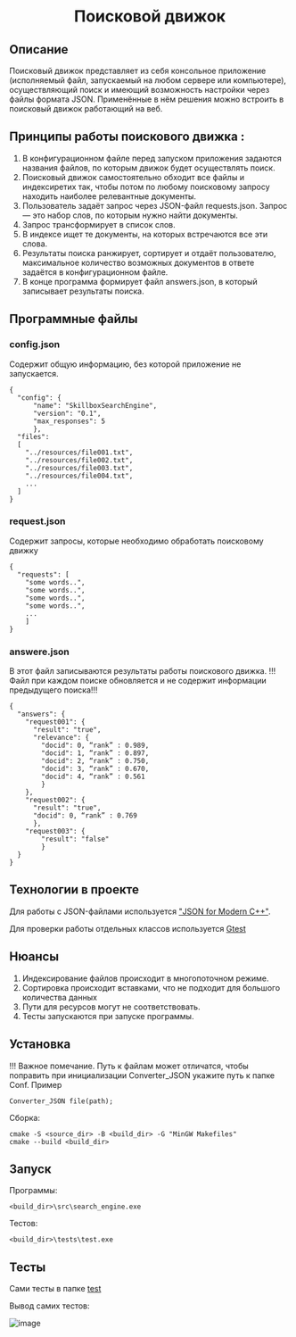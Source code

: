 <h1 align="center"> Поисковой движок</h1>


## Описание
Поисковый движок представляет из себя консольное приложение (исполняемый файл, запускаемый на любом сервере или компьютере), осуществляющий поиск и имеющий возможность настройки через файлы формата JSON. Применённые в нём решения можно встроить в поисковый движок работающий на веб. 

## Принципы работы поискового движка :
  1. В конфигурационном файле перед запуском приложения задаются названия файлов, по которым движок будет осуществлять поиск.
  2. Поисковый движок самостоятельно обходит все файлы и индексиретих так, чтобы потом по любому поисковому запросу находить наиболее релевантные документы.
  3. Пользователь задаёт запрос через JSON-файл requests.json. Запрос — это набор слов, по которым нужно найти документы.
  4. Запрос трансформирует в список слов.
  5. В индексе ищет те документы, на которых встречаются все эти слова.
  6. Результаты поиска ранжирует, сортирует и отдаёт пользователю, максимальное количество возможных документов в ответе задаётся в конфигурационном файле.
  7. В конце программа формирует файл answers.json, в который записывает результаты поиска.

## Программные файлы
### config.json
Содержит общую информацию, без которой приложение не запускается.
```
{
  "config": {
      "name": "SkillboxSearchEngine",
      "version": "0.1",
      "max_responses": 5
      },
  "files":
  [  
    "../resources/file001.txt",
    "../resources/file002.txt",
    "../resources/file003.txt",
    "../resources/file004.txt",
    ...
  ]
}
```
### request.json

Содержит запросы, которые необходимо обработать поисковому движку
```
{
  "requests": [
    "some words..",
    "some words..",
    "some words..",
    "some words..",
    ...
    ]
}
```

### answere.json
В этот файл записываются результаты работы поискового движка. 
!!! Файл при каждом поиске обновляется и не содержит информации предыдущего поиска!!!
```
{
  "answers": {
    "request001": {
      "result": "true",
      "relevance": {
        "docid": 0, “rank” : 0.989,
        "docid": 1, “rank” : 0.897,
        "docid": 2, “rank” : 0.750,
        "docid": 3, “rank” : 0.670,
        "docid": 4, “rank” : 0.561
        }
    },
    "request002": {
      "result": "true",
      "docid": 0, “rank” : 0.769
      },
    "request003": {
        "result": "false"
        }
  }
}
```


## Технологии в проекте
  Для работы с JSON-файлами используется ["JSON for Modern C++"](https://github.com/nlohmann/json).
  
  Для проверки работы отдельных классов используется [Gtest](https://github.com/google/googletest)

## Нюансы
1. Индексирование файлов происходит в многопоточном режиме.
2. Сортировка происходит вставками, что не подходит для большого количества данных
3. Пути для ресурсов могут не соответствовать.
4. Тесты запускаются при запуске программы.

## Установка
!!! Важное помечание. Путь к файлам может отличатся, чтобы поправить при инициализации Converter_JSON  укажите путь к папке Conf.
Пример
```
Converter_JSON file(path);
```
Сборка:
  ```
  cmake -S <source_dir> -B <build_dir> -G "MinGW Makefiles"
  cmake --build <build_dir>
  ```

## Запуск
Программы:
```
<build_dir>\src\search_engine.exe
```
Тестов:
```
<build_dir>\tests\test.exe
```

## Тесты

Сами тесты в папке [test](https://github.com/KosmoFromWhiteStar/search_engine/tree/master/tests)

Вывод самих тестов:

![image](https://github.com/KosmoFromWhiteStar/search_engine/assets/104075230/b95413a6-23cd-4e11-be06-c25f9739c7fd)
